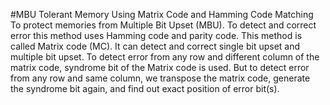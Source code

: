 #MBU Tolerant Memory Using Matrix Code and Hamming Code Matching  
To protect memories from Multiple Bit Upset (MBU). To detect and correct error this method uses Hamming code and parity code. This method is called Matrix code (MC). It can detect and correct single bit upset and multiple bit upset. To detect error from any row and different column of the matrix code, syndrome bit of the Matrix code is used. But to detect error from any row and same column, we transpose the matrix code, generate the syndrome bit again, and find out exact position of error bit(s).
